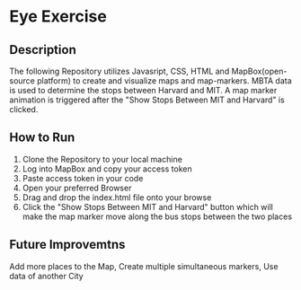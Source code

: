 # Eye Exercise
## Description 
<p>The following Repository utilizes Javasript, CSS, HTML and MapBox(open-source platform) to create and visualize maps and map-markers. 
MBTA data is used to determine the stops between Harvard and MIT. A map marker
animation is triggered after the "Show Stops Between MIT and Harvard" is clicked.</p>

## How to Run
<ol>
    <li>Clone the Repository to your local machine</li>
    <li>Log into MapBox and copy your access token</li>
    <li>Paste access token in your code</li>
    <li>Open your preferred Browser</li>
    <li>Drag and drop the index.html file onto your browse</li>
    <li>Click the "Show Stops Between MIT and Harvard" button which will
    make the map marker move along the bus stops between the two places</li>
</ol>

## Future Improvemtns 
</p> Add more places to the Map, Create multiple simultaneous markers, 
Use data of another City<p>

